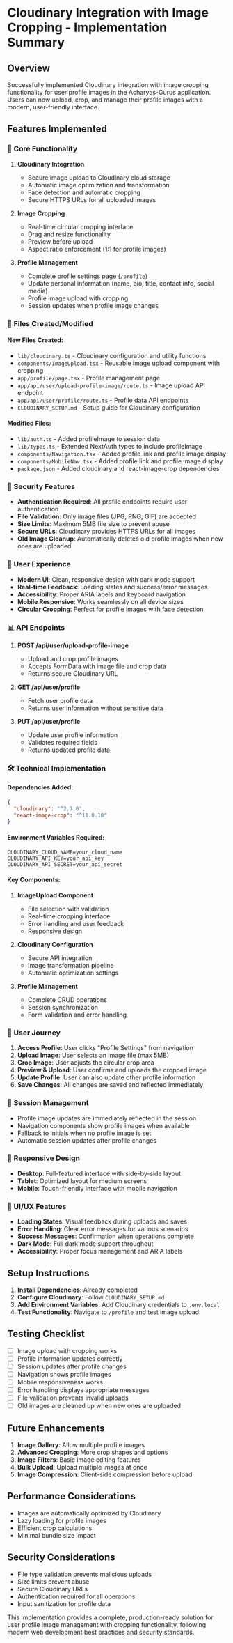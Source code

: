 # Cloudinary Integration with Image Cropping - Implementation Summary

## Overview

Successfully implemented Cloudinary integration with image cropping functionality for user profile images in the Acharyas-Gurus application. Users can now upload, crop, and manage their profile images with a modern, user-friendly interface.

## Features Implemented

### 🔧 Core Functionality

1. **Cloudinary Integration**
   - Secure image upload to Cloudinary cloud storage
   - Automatic image optimization and transformation
   - Face detection and automatic cropping
   - Secure HTTPS URLs for all uploaded images

2. **Image Cropping**
   - Real-time circular cropping interface
   - Drag and resize functionality
   - Preview before upload
   - Aspect ratio enforcement (1:1 for profile images)

3. **Profile Management**
   - Complete profile settings page (`/profile`)
   - Update personal information (name, bio, title, contact info, social media)
   - Profile image upload with cropping
   - Session updates when profile image changes

### 📁 Files Created/Modified

#### New Files Created:
- `lib/cloudinary.ts` - Cloudinary configuration and utility functions
- `components/ImageUpload.tsx` - Reusable image upload component with cropping
- `app/profile/page.tsx` - Profile management page
- `app/api/user/upload-profile-image/route.ts` - Image upload API endpoint
- `app/api/user/profile/route.ts` - Profile data API endpoints
- `CLOUDINARY_SETUP.md` - Setup guide for Cloudinary configuration

#### Modified Files:
- `lib/auth.ts` - Added profileImage to session data
- `lib/types.ts` - Extended NextAuth types to include profileImage
- `components/Navigation.tsx` - Added profile link and profile image display
- `components/MobileNav.tsx` - Added profile link and profile image display
- `package.json` - Added cloudinary and react-image-crop dependencies

### 🔐 Security Features

- **Authentication Required**: All profile endpoints require user authentication
- **File Validation**: Only image files (JPG, PNG, GIF) are accepted
- **Size Limits**: Maximum 5MB file size to prevent abuse
- **Secure URLs**: Cloudinary provides HTTPS URLs for all images
- **Old Image Cleanup**: Automatically deletes old profile images when new ones are uploaded

### 🎨 User Experience

- **Modern UI**: Clean, responsive design with dark mode support
- **Real-time Feedback**: Loading states and success/error messages
- **Accessibility**: Proper ARIA labels and keyboard navigation
- **Mobile Responsive**: Works seamlessly on all device sizes
- **Circular Cropping**: Perfect for profile images with face detection

### 📊 API Endpoints

1. **POST /api/user/upload-profile-image**
   - Upload and crop profile images
   - Accepts FormData with image file and crop data
   - Returns secure Cloudinary URL

2. **GET /api/user/profile**
   - Fetch user profile data
   - Returns user information without sensitive data

3. **PUT /api/user/profile**
   - Update user profile information
   - Validates required fields
   - Returns updated profile data

### 🛠 Technical Implementation

#### Dependencies Added:
```json
{
  "cloudinary": "^2.7.0",
  "react-image-crop": "^11.0.10"
}
```

#### Environment Variables Required:
```env
CLOUDINARY_CLOUD_NAME=your_cloud_name
CLOUDINARY_API_KEY=your_api_key
CLOUDINARY_API_SECRET=your_api_secret
```

#### Key Components:

1. **ImageUpload Component**
   - File selection with validation
   - Real-time cropping interface
   - Error handling and user feedback
   - Responsive design

2. **Cloudinary Configuration**
   - Secure API integration
   - Image transformation pipeline
   - Automatic optimization settings

3. **Profile Management**
   - Complete CRUD operations
   - Session synchronization
   - Form validation and error handling

### 🎯 User Journey

1. **Access Profile**: User clicks "Profile Settings" from navigation
2. **Upload Image**: User selects an image file (max 5MB)
3. **Crop Image**: User adjusts the circular crop area
4. **Preview & Upload**: User confirms and uploads the cropped image
5. **Update Profile**: User can also update other profile information
6. **Save Changes**: All changes are saved and reflected immediately

### 🔄 Session Management

- Profile image updates are immediately reflected in the session
- Navigation components show profile images when available
- Fallback to initials when no profile image is set
- Automatic session updates after profile changes

### 📱 Responsive Design

- **Desktop**: Full-featured interface with side-by-side layout
- **Tablet**: Optimized layout for medium screens
- **Mobile**: Touch-friendly interface with mobile navigation

### 🎨 UI/UX Features

- **Loading States**: Visual feedback during uploads and saves
- **Error Handling**: Clear error messages for various scenarios
- **Success Messages**: Confirmation when operations complete
- **Dark Mode**: Full dark mode support throughout
- **Accessibility**: Proper focus management and ARIA labels

## Setup Instructions

1. **Install Dependencies**: Already completed
2. **Configure Cloudinary**: Follow `CLOUDINARY_SETUP.md`
3. **Add Environment Variables**: Add Cloudinary credentials to `.env.local`
4. **Test Functionality**: Navigate to `/profile` and test image upload

## Testing Checklist

- [ ] Image upload with cropping works
- [ ] Profile information updates correctly
- [ ] Session updates after profile changes
- [ ] Navigation shows profile images
- [ ] Mobile responsiveness works
- [ ] Error handling displays appropriate messages
- [ ] File validation prevents invalid uploads
- [ ] Old images are cleaned up when new ones are uploaded

## Future Enhancements

1. **Image Gallery**: Allow multiple profile images
2. **Advanced Cropping**: More crop shapes and options
3. **Image Filters**: Basic image editing features
4. **Bulk Upload**: Upload multiple images at once
5. **Image Compression**: Client-side compression before upload

## Performance Considerations

- Images are automatically optimized by Cloudinary
- Lazy loading for profile images
- Efficient crop calculations
- Minimal bundle size impact

## Security Considerations

- File type validation prevents malicious uploads
- Size limits prevent abuse
- Secure Cloudinary URLs
- Authentication required for all operations
- Input sanitization for profile data

This implementation provides a complete, production-ready solution for user profile image management with cropping functionality, following modern web development best practices and security standards. 